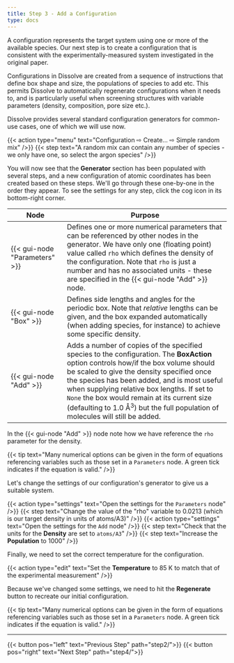 ```yaml
---
title: Step 3 - Add a Configuration
type: docs
---
```



A configuration represents the target system using one or more of the available species. Our next step is to create a configuration that is consistent with the experimentally-measured system investigated in the original paper.

Configurations in Dissolve are created from a sequence of instructions that define box shape and size, the populations of species to add etc. This permits Dissolve to automatically regenerate configurations when it needs to, and is particularly useful when screening structures with variable parameters (density, composition, pore size etc.).

Dissolve provides several standard configuration generators for common-use cases, one of which we will use now.

{{< action type="menu" text="Configuration &#8680; Create... &#8680; Simple random mix" />}}
{{< step text="A random mix can contain any number of species - we only have one, so select the argon species" />}}


You will now see that the **Generator** section has been populated with several steps, and a new configuration of atomic coordinates has been created based on these steps.  We'll go through these one-by-one in the order they appear. To see the settings for any step, click the cog icon in its bottom-right corner.

| Node | Purpose |
|------|---------|
| {{< gui-node "Parameters" >}}| Defines one or more numerical parameters that can be referenced by other nodes in the generator. We have only one (floating point) value called `rho` which defines the density of the configuration. Note that `rho` is just a number and has no associated units - these are specified in the {{< gui-node "Add" >}} node. |
| {{< gui-node "Box" >}}  | Defines side lengths and angles for the periodic box. Note that _relative_ lengths can be given, and the box expanded automatically (when adding species, for instance) to achieve some specific density. |
| {{< gui-node "Add" >}}| Adds a number of copies of the specified species to the configuration. The **BoxAction** option controls how/if the box volume should be scaled to give the density specified once the species has been added, and is most useful when supplying relative box lengths. If set to `None` the box would remain at its current size (defaulting to 1.0 &#8491;<sup>3</sup>) but the full population of molecules will still be added. |

In the {{< gui-node "Add" >}} node note how we have reference the `rho` parameter for the density.

{{< tip text="Many numerical options can be given in the form of equations referencing variables such as those set in a `Parameters` node. A green tick indicates if the equation is valid." />}}

Let's change the settings of our configuration's generator to give us a suitable system.

{{< action type="settings" text="Open the settings for the `Parameters` node" />}}
{{< step text="Change the value of the \"rho\" variable to 0.0213 (which is our target density in units of atoms/A3)" />}}
{{< action type="settings" text="Open the settings for the `Add` node" />}}
{{< step text="Check that the units for the **Density** are set to `atoms/A3`" />}}
{{< step text="Increase the **Population** to 1000" />}}

Finally, we need to set the correct temperature for the configuration.

{{< action type="edit" text="Set the **Temperature** to 85 K to match that of the experimental measurement" />}}

Because we've changed some settings, we need to hit the **Regenerate** button to recreate our initial configuration.

{{< tip text="Many numerical options can be given in the form of equations referencing variables such as those set in a `Parameters` node. A green tick indicates if the equation is valid." />}}

* * *
{{< button pos="left" text="Previous Step" path="step2/">}}
{{< button pos="right" text="Next Step" path="step4/">}}
